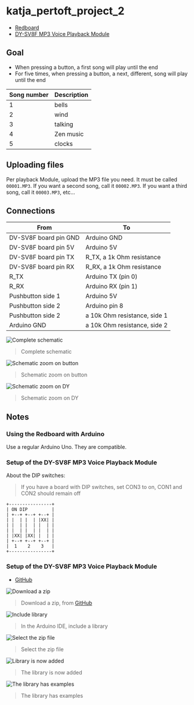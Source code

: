 # katja_pertoft_project_2

- [Redboard](https://www.sparkfun.com/redboards)
- [DY-SV8F MP3 Voice Playback Module](https://electropeak.com/learn/interfacing-dy-sv8f-mp3-voice-playback-module-with-arduino/)

## Goal

- When pressing a button, a first song will play until the end
- For five times, when pressing a button,
  a next, different, song will play until the end

Song number|Description
-----------|------------------------
1          |bells
2          |wind
3          |talking
4          |Zen music
5          |clocks

## Uploading files

Per playback Module, upload the MP3 file you need.
It must be called `00001.MP3`.
If you want a second song, call it `00002.MP3`.
If you want a third song, call it `00003.MP3`, etc...

## Connections

From                  |To
----------------------|-------------------------
DV-SV8F board pin GND |Arduino GND
DV-SV8F board pin 5V  |Arduino 5V
DV-SV8F board pin TX  |R_TX, a 1k Ohm resistance
DV-SV8F board pin RX  |R_RX, a 1k Ohm resistance
R_TX                  |Arduino TX (pin 0)
R_RX                  |Arduino RX (pin 1)
Pushbutton side 1     |Arduino 5V
Pushbutton side 2     |Arduino pin 8
Pushbutton side 2     |a 10k Ohm resistance, side 1
Arduino GND           |a 10k Ohm resistance, side 2

![Complete schematic](schematic_complete.png)

> Complete schematic

![Schematic zoom on button](schematic_zoom_button.png)

> Schematic zoom on button

![Schematic zoom on DY](schematic_zoom_dy.png)

> Schematic zoom on DY

## Notes

### Using the Redboard with Arduino

Use a regular Arduino Uno. They are compatible.

### Setup of the DY-SV8F MP3 Voice Playback Module

About the DIP switches:

> If you have a board with DIP switches, set CON3 to on, CON1 and CON2 should remain off

```
+----------------+
| ON DIP         |
| +--+ +--+ +--+ |
| |  | |  | |XX| |
| |  | |  | |  | |
| |  | |  | |  | |
| |XX| |XX| |  | |
| +--+ +--+ +--+ |
|  1    2    3   |
+----------------+
```

### Setup of the DY-SV8F MP3 Voice Playback Module

- [GitHub](https://github.com/SnijderC/dyplayer/tree/main)

![Download a zip](1_download_zip.png)

> Download a zip, from [GitHub](https://github.com/SnijderC/dyplayer/tree/main)

![Include library](2_include_library.png)

> In the Arduino IDE, include a library

![Select the zip file](3_select_zip_file.png)

> Select the zip file

![Library is now added](4_library_added.png)

> The library is now added

![The library has examples](5_library_has_examples.png)

> The library has examples
